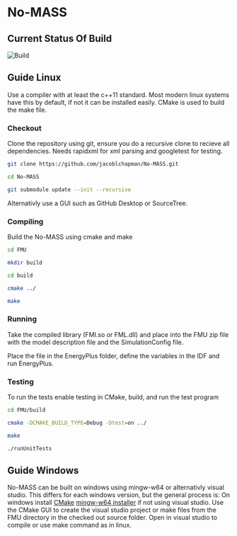 # No-MASS
## Current Status Of Build
![Build](https://magnum.travis-ci.com/jacoblchapman/No-MASS.svg?token=hNH6EHukhSBPUpNQNYH3&branch=Master "build")

## Guide Linux

Use a compiler with at least the c++11 standard. Most modern linux systems have this by default, if not it can be installed easily.
CMake is used to build the make file.

### Checkout

Clone the repository using git, ensure you do a recursive clone to recieve all dependencies.
Needs rapidxml for xml parsing and googletest for testing.

```sh
git clone https://github.com/jacoblchapman/No-MASS.git

cd No-MASS

git submodule update --init --recursive

```

Alternativly use a GUI such as GitHub Desktop or SourceTree.

### Compiling

Build the No-MASS using cmake and make

```sh
cd FMU

mkdir build

cd build

cmake ../

make
```

### Running

Take the compiled library (FMI.so or FML.dll) and place into the FMU zip file with the model description file and the SimulationConfig file.

Place the file in the EnergyPlus folder, define the variables in the IDF and run EnergyPlus.


### Testing

To run the tests enable testing in CMake, build, and run the test program

```sh
cd FMU/build

cmake -DCMAKE_BUILD_TYPE=Debug -Dtest=on ../

make

./runUnitTests
```


## Guide Windows

No-MASS can be built on windows using mingw-w64 or alternativly visual studio. This differs for each windows version, but the general process is:
On windows install [CMake](https://cmake.org/download/)
[mingw-w64 installer](http://sourceforge.net/projects/mingw-w64/files/Toolchains%20targetting%20Win32/Personal%20Builds/mingw-builds/installer/) if not using visual studio.
Use the CMake GUI to create the visual studio project or make files from the FMU directory in the checked out source folder.
Open in visual studio to compile or use make command as in linux.
